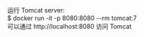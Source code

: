 运行 Tomcat server:  
$ docker run -it -p 8080:8080 --rm tomcat:7  
可以通过 http://localhost:8080 访问 Tomcat  
